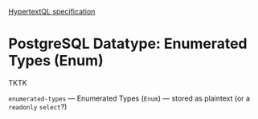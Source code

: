 [HypertextQL specification](../../../)

# PostgreSQL Datatype: Enumerated Types (Enum)

TKTK

`enumerated-types` — Enumerated Types (`Enum`) — stored as plaintext (or a `readonly` `select`?)
